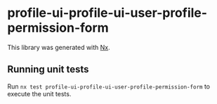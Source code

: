 # profile-ui-profile-ui-user-profile-permission-form

This library was generated with [Nx](https://nx.dev).

## Running unit tests

Run `nx test profile-ui-profile-ui-user-profile-permission-form` to execute the unit tests.
